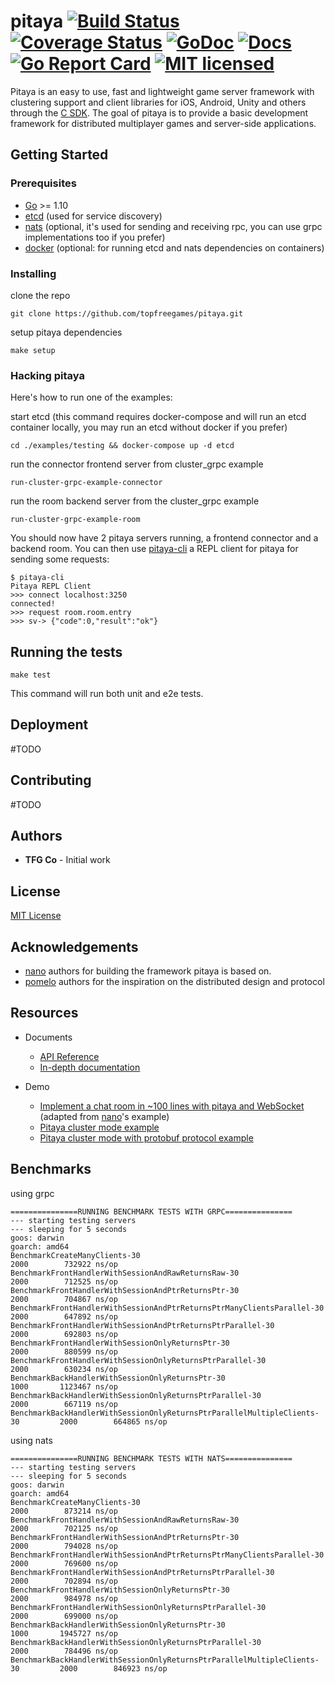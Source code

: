 # pitaya [![Build Status][7]][8] [![Coverage Status][9]][10] [![GoDoc][1]][2] [![Docs][11]][12] [![Go Report Card][3]][4] [![MIT licensed][5]][6]

[1]: https://godoc.org/github.com/topfreegames/pitaya?status.svg
[2]: https://godoc.org/github.com/topfreegames/pitaya
[3]: https://goreportcard.com/badge/github.com/topfreegames/pitaya
[4]: https://goreportcard.com/report/github.com/topfreegames/pitaya
[5]: https://img.shields.io/badge/license-MIT-blue.svg
[6]: LICENSE
[7]: https://travis-ci.org/topfreegames/pitaya.svg?branch=master
[8]: https://travis-ci.org/topfreegames/pitaya
[9]: https://coveralls.io/repos/github/topfreegames/pitaya/badge.svg?branch=master
[10]: https://coveralls.io/github/topfreegames/pitaya?branch=master
[11]: https://readthedocs.org/projects/pitaya/badge/?version=latest
[12]: https://pitaya.readthedocs.io/en/latest/?badge=latest

Pitaya is an easy to use, fast and lightweight game server framework with clustering support and client libraries for iOS, Android, Unity and others through the [C SDK](https://github.com/topfreegames/libpitaya).
The goal of pitaya is to provide a basic development framework for distributed multiplayer games and server-side applications.

## Getting Started

### Prerequisites

* [Go](https://golang.org/) >= 1.10
* [etcd](https://github.com/coreos/etcd) (used for service discovery)
* [nats](https://github.com/nats-io/go-nats) (optional, it's used for sending and receiving rpc, you can use grpc implementations too if you prefer)
* [docker](https://www.docker.com) (optional: for running etcd and nats dependencies on containers)

### Installing
clone the repo
```
git clone https://github.com/topfreegames/pitaya.git
```
setup pitaya dependencies
```
make setup
```

### Hacking pitaya

Here's how to run one of the examples:

start etcd (this command requires docker-compose and will run an etcd container locally, you may run an etcd without docker if you prefer)
```
cd ./examples/testing && docker-compose up -d etcd
```
run the connector frontend server from cluster_grpc example
```
run-cluster-grpc-example-connector
```
run the room backend server from the cluster_grpc example
```
run-cluster-grpc-example-room
```

You should now have 2 pitaya servers running, a frontend connector and a backend room.
You can then use [pitaya-cli](https://github.com/topfreegames/pitaya-cli) a REPL client for pitaya for sending some requests:
```
$ pitaya-cli
Pitaya REPL Client
>>> connect localhost:3250
connected!
>>> request room.room.entry
>>> sv-> {"code":0,"result":"ok"}
```

## Running the tests
```
make test
```
This command will run both unit and e2e tests.

## Deployment
#TODO

## Contributing
#TODO

## Authors
* **TFG Co** - Initial work

## License
[MIT License](./LICENSE)

## Acknowledgements
* [nano](https://github.com/lonnng/nano) authors for building the framework pitaya is based on.
* [pomelo](https://github.com/NetEase/pomelo) authors for the inspiration on the distributed design and protocol

## Resources

- Documents
  + [API Reference](https://godoc.org/github.com/topfreegames/pitaya)
  + [In-depth documentation](https://pitaya.readthedocs.io/en/latest/)

- Demo
  + [Implement a chat room in ~100 lines with pitaya and WebSocket](./examples/demo/chat) (adapted from [nano](https://github.com/lonnng/nano)'s example)
  + [Pitaya cluster mode example](./examples/demo/cluster)
  + [Pitaya cluster mode with protobuf protocol example](./examples/demo/cluster_protobuf)

## Benchmarks

using grpc
```
===============RUNNING BENCHMARK TESTS WITH GRPC===============
--- starting testing servers
--- sleeping for 5 seconds
goos: darwin
goarch: amd64
BenchmarkCreateManyClients-30                                              	    2000	    732922 ns/op
BenchmarkFrontHandlerWithSessionAndRawReturnsRaw-30                        	    2000	    712525 ns/op
BenchmarkFrontHandlerWithSessionAndPtrReturnsPtr-30                        	    2000	    704867 ns/op
BenchmarkFrontHandlerWithSessionAndPtrReturnsPtrManyClientsParallel-30     	    2000	    647892 ns/op
BenchmarkFrontHandlerWithSessionAndPtrReturnsPtrParallel-30                	    2000	    692803 ns/op
BenchmarkFrontHandlerWithSessionOnlyReturnsPtr-30                          	    2000	    880599 ns/op
BenchmarkFrontHandlerWithSessionOnlyReturnsPtrParallel-30                  	    2000	    630234 ns/op
BenchmarkBackHandlerWithSessionOnlyReturnsPtr-30                           	    1000	   1123467 ns/op
BenchmarkBackHandlerWithSessionOnlyReturnsPtrParallel-30                   	    2000	    667119 ns/op
BenchmarkBackHandlerWithSessionOnlyReturnsPtrParallelMultipleClients-30    	    2000	    664865 ns/op
```

using nats
```
===============RUNNING BENCHMARK TESTS WITH NATS===============
--- starting testing servers
--- sleeping for 5 seconds
goos: darwin
goarch: amd64
BenchmarkCreateManyClients-30                                              	    2000	    873214 ns/op
BenchmarkFrontHandlerWithSessionAndRawReturnsRaw-30                        	    2000	    702125 ns/op
BenchmarkFrontHandlerWithSessionAndPtrReturnsPtr-30                        	    2000	    794028 ns/op
BenchmarkFrontHandlerWithSessionAndPtrReturnsPtrManyClientsParallel-30     	    2000	    769600 ns/op
BenchmarkFrontHandlerWithSessionAndPtrReturnsPtrParallel-30                	    2000	    702894 ns/op
BenchmarkFrontHandlerWithSessionOnlyReturnsPtr-30                          	    2000	    984978 ns/op
BenchmarkFrontHandlerWithSessionOnlyReturnsPtrParallel-30                  	    2000	    699000 ns/op
BenchmarkBackHandlerWithSessionOnlyReturnsPtr-30                           	    1000	   1945727 ns/op
BenchmarkBackHandlerWithSessionOnlyReturnsPtrParallel-30                   	    2000	    784496 ns/op
BenchmarkBackHandlerWithSessionOnlyReturnsPtrParallelMultipleClients-30    	    2000	    846923 ns/op
```
